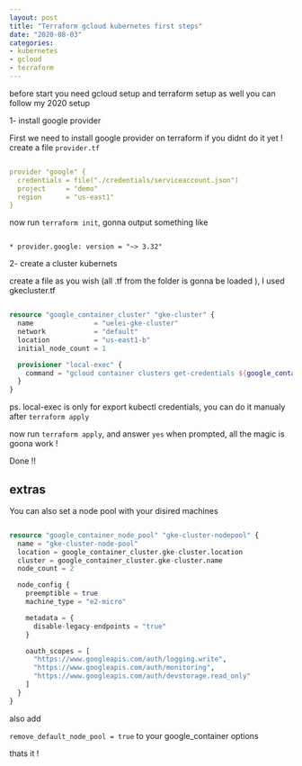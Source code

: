 ```yaml
---
layout: post
title: "Terraform gcloud kubernetes first steps"
date: "2020-08-03"
categories:
- kubernetes
- gcloud
- terraform
---
```


before start you need gcloud setup and terraform setup as well you can follow my 2020 setup

1- install google provider 

First we need to install google provider on terraform if you didnt do it yet !
create a file `provider.tf`


```yaml

provider "google" {
  credentials = file("./credentials/serviceaccount.json")
  project     = "demo"
  region      = "us-east1"
}

```

now run `terraform init`, gonna output something like 

```

* provider.google: version = "~> 3.32"

```

2- create a cluster kubernets

create a file as you wish (all .tf from the folder is gonna be loaded ), I used gkecluster.tf

```tf

resource "google_container_cluster" "gke-cluster" {
  name               = "uelei-gke-cluster"
  network            = "default"
  location           = "us-east1-b"
  initial_node_count = 1

  provisioner "local-exec" {
    command = "gcloud container clusters get-credentials ${google_container_cluster.gke-cluster.name} --zone  ${google_container_cluster.gke-cluster.zone} --project [PROJECT_ID]"
  }
}

```

ps. local-exec is only for export kubectl credentials, you can do it manualy after `terraform apply`


now run `terraform apply`, and answer `yes` when prompted, all the magic is goona work ! 


Done !! 

## extras 

You can also set a node pool with your disired machines 


```tf

resource "google_container_node_pool" "gke-cluster-nodepool" {
  name = "gke-cluster-node-pool"
  location = google_container_cluster.gke-cluster.location
  cluster = google_container_cluster.gke-cluster.name
  node_count = 2

  node_config {
    preemptible = true
    machine_type = "e2-micro"

    metadata = {
      disable-legacy-endpoints = "true"
    }

    oauth_scopes = [
      "https://www.googleapis.com/auth/logging.write",
      "https://www.googleapis.com/auth/monitoring",
      "https://www.googleapis.com/auth/devstorage.read_only"
    ]
  }
}

```

also add 

`remove_default_node_pool = true` to your google_container options 

thats it ! 